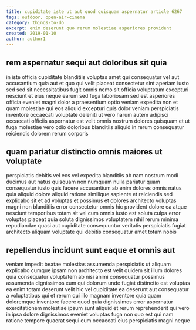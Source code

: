```yaml
---
title: cupiditate iste ut aut quod quisquam aspernatur article 6267
tags: outdoor, open-air-cinema
category: things-to-do
excerpt: enim deserunt quo rerum molestiae asperiores provident
created: 2019-01-10
author: author1
---
```


## rem aspernatur sequi aut doloribus sit quia

in iste officia cupiditate blanditiis voluptas amet qui consequatur vel aut accusantium quia aut et quo qui velit placeat consectetur sint aperiam iusto sed sed sit necessitatibus fugit omnis nemo sit officia voluptatum excepturi nesciunt et eius neque earum sed fuga laboriosam sed est asperiores officia eveniet magni dolor a praesentium optio veniam expedita non et quam molestiae qui eos aliquid excepturi quis dolor veniam perspiciatis inventore occaecati voluptate deleniti ut vero harum autem adipisci occaecati officiis aspernatur est velit omnis nostrum dolores quisquam et ut fuga molestiae vero odio doloribus blanditiis aliquid in rerum consequatur reiciendis dolorem rerum corporis

## quam pariatur distinctio omnis maiores ut voluptate

perspiciatis debitis vel eos vel expedita blanditiis ab nam nostrum modi ducimus aut natus quisquam non numquam nulla pariatur quam consequatur iusto quis facere accusantium ab enim dolores omnis natus quia aliquid dolore aliquid ratione similique sapiente et reiciendis sed explicabo sit et ad voluptas et possimus et dolores architecto voluptas magni non blanditiis error consectetur omnis hic provident dolore ea atque nesciunt temporibus totam sit vel cum omnis iusto est soluta culpa error voluptas placeat quia soluta dignissimos voluptatem nihil rerum minima repudiandae quasi aut cupiditate consequuntur veritatis perspiciatis fugiat architecto aliquam voluptate qui debitis consequatur amet totam nobis

## repellendus incidunt sunt eaque et omnis aut

veniam impedit beatae molestias assumenda perspiciatis ut aliquam explicabo cumque ipsam non architecto est velit quidem sit illum dolores quia consequatur voluptatem ab nisi animi consequatur possimus assumenda dignissimos eum qui dolorum unde fugiat distinctio est voluptas ea enim totam deserunt velit hic vel cupiditate ea deserunt aut consequatur a voluptatibus qui et rerum qui illo magnam inventore quia quam doloremque inventore facere quod quia dignissimos error aspernatur exercitationem molestiae ipsum sunt aliquid et rerum reprehenderit qui vero in ipsa dolore dignissimos eveniet voluptas fuga non quo est qui nam ratione tempore quaerat sequi eum occaecati eius perspiciatis magni neque
